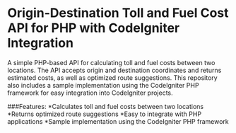 # Origin-Destination Toll and Fuel Cost API for PHP with CodeIgniter Integration

A simple PHP-based API for calculating toll and fuel costs between two locations. The API accepts origin and destination coordinates and returns estimated costs, as well as optimized route suggestions. This repository also includes a sample implementation using the CodeIgniter PHP framework for easy integration into CodeIgniter projects.

###Features:
*Calculates toll and fuel costs between two locations
*Returns optimized route suggestions
*Easy to integrate with PHP applications
*Sample implementation using the CodeIgniter PHP framework
